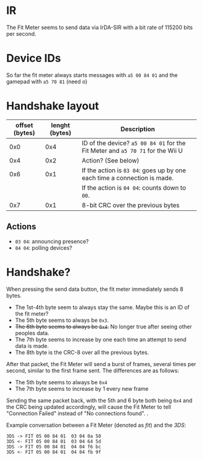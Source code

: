 # IR
The Fit Meter seems to send data via IrDA-SIR with a bit rate of 115200 bits per second.

# Device IDs
So far the fit meter always starts messages with `a5 00 84 01` and the gamepad with `a5 70 81` (need o)

# Handshake layout

| offset (bytes) | lenght (bytes) | Description                                                                        |
|----------------|----------------|------------------------------------------------------------------------------------|
| 0x0            | 0x4            | ID of the device? `a5 00 84 01` for the Fit Meter and `a5 70 71` for the Wii U     |
| 0x4            | 0x2            | Action? (See below)                                                                |
| 0x6            | 0x1            | If the action is `03 04`: goes up by one each time a connection is made.           |
|                |                | If the action is `04 04`: counts down to `00`.                                     |
| 0x7            | 0x1            | 8-bit CRC over the previous bytes                                                  |

## Actions
* `03 04`: announcing presence?
* `04 04`: polling devices?


# Handshake?
When pressing the send data button, the fit meter immediately sends 8 bytes.  

* The 1st-4th byte seem to always stay the same. Maybe this is an ID of the fit meter?  
* The 5th byte seems to always be `0x3`.  
* ~~The 6th byte seems to always be `0x4`.~~ No longer true after seeing other peoples data.  
* The 7th byte seems to increase by one each time an attempt to send data is made.  
* The 8th byte is the CRC-8 over all the previous bytes.

After that packet, the Fit Meter will send a burst of frames, several times per second, similar to the first frame sent. The differences are as follows:  

* The 5th byte seems to always be `0x4`  
* The 7th byte seems to increase by 1 every new frame  

Sending the same packet back, with the 5th and 6 byte both being `0x4` and the CRC being updated accordingly, will cause the Fit Meter to tell "Connection Failed" instead of "No connections found". .

Example conversation between a Fit Meter (denoted as *fit*) and the *3DS*:

    3DS -> FIT 05 00 84 01  03 04 0a 50
    3DS <- FIT 05 00 84 01  03 04 64 5d
    3DS -> FIT 05 00 84 01  04 04 f6 bc
    3DS <- FIT 05 00 84 01  04 04 fb 9f
